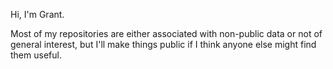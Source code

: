 Hi, I'm Grant.

Most of my repositories are either associated with non-public data or not of general interest, but I'll make things public if I think anyone else might find them useful.
